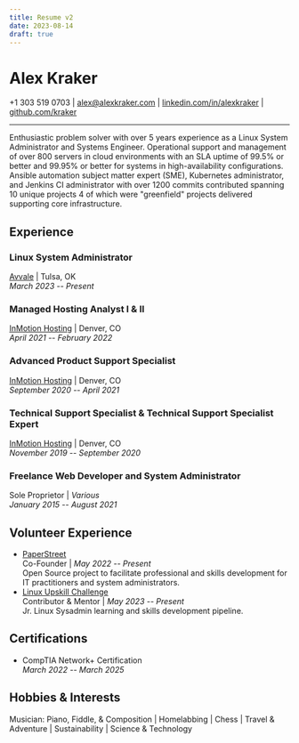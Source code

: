 ```yaml
---
title: Resume v2
date: 2023-08-14
draft: true
---
```


# Alex Kraker

+1 303 519 0703 | alex@alexkraker.com |
[linkedin.com/in/alexkraker](https://linkedin.com/in/alexkraker) |
[github.com/kraker](https://github.com/kraker)

---

Enthusiastic problem solver with over 5 years experience as a Linux System
Administrator and Systems Engineer. Operational support and management of over
800 servers in cloud environments with an SLA uptime of 99.5% or better and
99.95% or better for systems in high-availability configurations. Ansible
automation subject matter expert (SME), Kubernetes administrator, and Jenkins CI
administrator with over 1200 commits contributed spanning 10 unique projects 4
of which were "greenfield" projects delivered supporting core infrastructure.

## Experience

### Linux System Administrator

[Avvale](https://www.avvale.com) | Tulsa, OK\
_March 2023 -- Present_

### Managed Hosting Analyst I & II

[InMotion Hosting](https://www.inmotionhosting.com/) | Denver, CO\
_April 2021 -- February 2022_

### Advanced Product Support Specialist

[InMotion Hosting](https://www.inmotionhosting.com/) | Denver, CO\
_September 2020 -- April 2021_

### Technical Support Specialist & Technical Support Specialist Expert

[InMotion Hosting](https://www.inmotionhosting.com/) | Denver, CO\
_November 2019 -- September 2020_

### Freelance Web Developer and System Administrator

Sole Proprietor | _Various_\
_January 2015 -- August 2021_

## Volunteer Experience

* [PaperStreet](https://github.com/paperstreetco)\
  Co-Founder | _May 2022 -- Present_\
  Open Source project to facilitate professional and skills development for
  IT practitioners and system administrators.
* [Linux Upskill Challenge](https://linuxupskillchallenge.com/)\
  Contributor & Mentor | _May 2023 -- Present_\
  Jr. Linux Sysadmin learning and skills development pipeline.

## Certifications

* CompTIA Network+ Certification\
  _March 2022 -- March 2025_

## Hobbies & Interests

Musician: Piano, Fiddle, & Composition | Homelabbing | Chess | Travel & 
Adventure | Sustainability | Science & Technology
